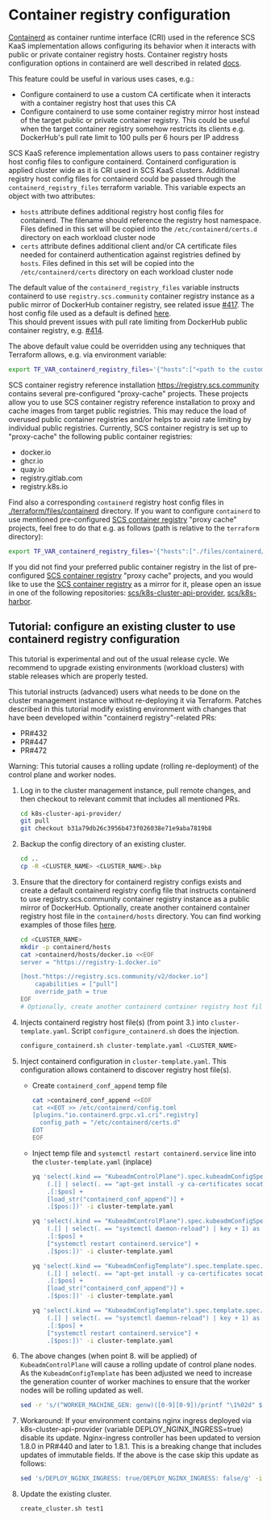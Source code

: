# Container registry configuration

[Containerd](https://github.com/containerd/containerd) as container runtime
interface (CRI) used in the reference SCS KaaS implementation allows configuring its
behavior when it interacts with public or private container registry hosts. Container
registry hosts configuration options in containerd are well described in
related [docs](https://github.com/containerd/containerd/blob/main/docs/hosts.md).

This feature could be useful in various uses cases, e.g.:

- Configure containerd to use a custom CA certificate when it interacts with a container
  registry host that uses this CA
- Configure containerd to use some container registry mirror host instead of the target public or private container
  registry.
  This could be useful when the target container registry somehow restricts its clients e.g.
  DockerHub's pull rate limit to 100 pulls per 6 hours per IP address

SCS KaaS reference implementation allows users to pass container registry host config
files to configure containerd. Containerd configuration is applied cluster wide as it
is CRI used in SCS KaaS clusters. Additional registry host config files for containerd
could be passed through the `containerd_registry_files` terraform variable. This variable
expects an object with two attributes:

- `hosts` attribute defines additional registry host config files for containerd.
  The filename should reference the registry host namespace. Files defined in this set
  will be copied into the `/etc/containerd/certs.d` directory on each workload cluster node
- `certs` attribute defines additional client and/or CA certificate files needed for
  containerd authentication against registries defined by `hosts`. Files defined in this
  set will be copied into the `/etc/containerd/certs` directory on each workload cluster node

The default value of the `containerd_registry_files` variable instructs containerd to use
`registry.scs.community` container registry instance as a public mirror of DockerHub
container registry, see related
issue [#417](https://github.com/SovereignCloudStack/k8s-cluster-api-provider/issues/417).
The host config file used as a default is
defined [here](https://github.com/SovereignCloudStack/k8s-cluster-api-provider/blob/1b6ef9d4c64c94bc77144a072e0309d484de54be/terraform/files/containerd/docker.io).  
This should prevent issues with pull rate limiting from DockerHub public container registry,
e.g. [#414](https://github.com/SovereignCloudStack/k8s-cluster-api-provider/issues/414).

The above default value could be overridden using any techniques that Terraform allows, e.g.
via environment variable:

```bash
export TF_VAR_containerd_registry_files='{"hosts":["<path to the custom container registry host config>"], "certs":["<path to the custom CA or client certificate>"]}'
```

SCS container registry reference installation https://registry.scs.community contains
several pre-configured "proxy-cache" projects. These projects allow you to use SCS
container registry reference installation to proxy and cache images from target public
registries. This may reduce the load of overused public container registries and/or helps
to avoid rate limiting by individual public registries.
Currently, SCS container registry is set up to "proxy-cache" the following public container registries:
- docker.io
- ghcr.io
- quay.io
- registry.gitlab.com
- registry.k8s.io

Find also a corresponding `containerd` registry host config files
in [./terraform/files/containerd](https://github.com/SovereignCloudStack/k8s-cluster-api-provider/tree/4dce164044a13b35a83690540088db2cd8457a8a/terraform/files/containerd)
directory. If you want to configure `containerd` to use mentioned
pre-configured [SCS container registry](https://registry.scs.community)
"proxy cache" projects, feel free to do that e.g. as follows (path is relative to the `terraform` directory):

```bash
export TF_VAR_containerd_registry_files='{"hosts":["./files/containerd/docker.io", "./files/containerd/ghcr.io", "./files/containerd/quay.io", "./files/containerd/registry.gitlab.com", "./files/containerd/registry.k8s.io" ]}'
```

If you did not find your preferred public container registry in the list of pre-configured
[SCS container registry](https://registry.scs.community) "proxy cache" projects, and you would like to use
the [SCS container registry](https://registry.scs.community)
as a mirror for it, please open an issue in one of the following
repositories: [scs/k8s-cluster-api-provider](https://github.com/SovereignCloudStack/k8s-cluster-api-provider),
[scs/k8s-harbor](https://github.com/SovereignCloudStack/k8s-harbor).

## Tutorial: configure an existing cluster to use containerd registry configuration

This tutorial is experimental and out of the usual release cycle. We recommend to
upgrade existing environments (workload clusters) with stable releases which are properly
tested.

This tutorial instructs (advanced) users what needs to be done on the cluster management
instance without re-deploying it via Terraform. Patches described in this tutorial
modify existing environment with changes that have been developed within "containerd registry"-related PRs:
- PR#432
- PR#447
- PR#472

Warning: This tutorial causes a rolling update (rolling re-deployment) of the control plane and worker nodes.

1. Log in to the cluster management instance, pull remote changes, and then checkout to relevant commit that
includes all mentioned PRs.
   ```bash
   cd k8s-cluster-api-provider/
   git pull
   git checkout b31a79db26c3956b473f026038e71e9aba7819b8
   ```

2. Backup the config directory of an existing cluster.
   ```bash
   cd ..
   cp -R <CLUSTER_NAME> <CLUSTER_NAME>.bkp
   ```

3. Ensure that the directory for containerd registry configs exists and create a default containerd registry
config file that instructs containerd to use registry.scs.community container registry
instance as a public mirror of DockerHub.
Optionally, create another containerd container registry host file in the `containerd/hosts` directory.
You can find working examples of those files [here](https://github.com/SovereignCloudStack/k8s-cluster-api-provider/tree/main/terraform/files/containerd).
   ```bash
   cd <CLUSTER_NAME>
   mkdir -p containerd/hosts
   cat >containerd/hosts/docker.io <<EOF
   server = "https://registry-1.docker.io"

   [host."https://registry.scs.community/v2/docker.io"]
       capabilities = ["pull"]
       override_path = true
   EOF
   # Optionally, create another containerd container registry host file here.
   ```

4. Injects containerd registry host file(s) (from point 3.) into `cluster-template.yaml`.
Script `configure_containerd.sh` does the injection.
   ```bash
   configure_containerd.sh cluster-template.yaml <CLUSTER_NAME>
   ```

5. Inject containerd configuration in `cluster-template.yaml`. This configuration allows
containerd to discover registry host file(s).

   - Create `containerd_conf_append` temp file
     ```bash
     cat >containerd_conf_append <<EOF
     cat <<EOT >> /etc/containerd/config.toml
     [plugins."io.containerd.grpc.v1.cri".registry]
       config_path = "/etc/containerd/certs.d"
     EOT
     EOF
     ```

   - Inject temp file and `systemctl restart containerd.service` line into the `cluster-template.yaml` (inplace)
     ```bash
     yq 'select(.kind == "KubeadmControlPlane").spec.kubeadmConfigSpec.preKubeadmCommands |= (
         (.[] | select(. == "apt-get install -y ca-certificates socat*") | key + 1) as $pos |
         .[:$pos] +
         [load_str("containerd_conf_append")] +
         .[$pos:])' -i cluster-template.yaml

     yq 'select(.kind == "KubeadmControlPlane").spec.kubeadmConfigSpec.preKubeadmCommands |= (
         (.[] | select(. == "systemctl daemon-reload") | key + 1) as $pos |
         .[:$pos] +
         ["systemctl restart containerd.service"] +
         .[$pos:])' -i cluster-template.yaml

     yq 'select(.kind == "KubeadmConfigTemplate").spec.template.spec.preKubeadmCommands |= (
         (.[] | select(. == "apt-get install -y ca-certificates socat*") | key + 1) as $pos |
         .[:$pos] +
         [load_str("containerd_conf_append")] +
         .[$pos:])' -i cluster-template.yaml

     yq 'select(.kind == "KubeadmConfigTemplate").spec.template.spec.preKubeadmCommands |= (
         (.[] | select(. == "systemctl daemon-reload") | key + 1) as $pos |
         .[:$pos] +
         ["systemctl restart containerd.service"] +
         .[$pos:])' -i cluster-template.yaml
     ```

6. The above changes (when point 8. will be applied) of `KubeadmControlPlane` will cause a rolling update of control plane nodes.
As the `KubeadmConfigTemplate` has been adjusted we need to increase the generation
counter of worker machines to ensure that the worker nodes will be rolling updated as well.
   ```bash
   sed -r 's/(^WORKER_MACHINE_GEN: genw)([0-9][0-9])/printf "\1%02d" $((\2+1))/ge' -i clusterctl.yaml
   ```

7. Workaround: If your environment contains nginx ingress deployed via k8s-cluster-api-provider
(variable DEPLOY_NGINX_INGRESS=true) disable its update. Nginx-ingress controller has
been updated to version 1.8.0 in PR#440 and later to 1.8.1. This is a breaking change that includes updates
of immutable fields. If the above is the case skip this update as follows:
   ```bash
   sed 's/DEPLOY_NGINX_INGRESS: true/DEPLOY_NGINX_INGRESS: false/g' -i clusterctl.yaml
   ```

8. Update the existing cluster.
   ```bash
   create_cluster.sh test1
   ```
